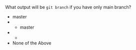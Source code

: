 What output will be ```git branch``` if you have only main branch?

* master
* * master
* *
* None of the Above
